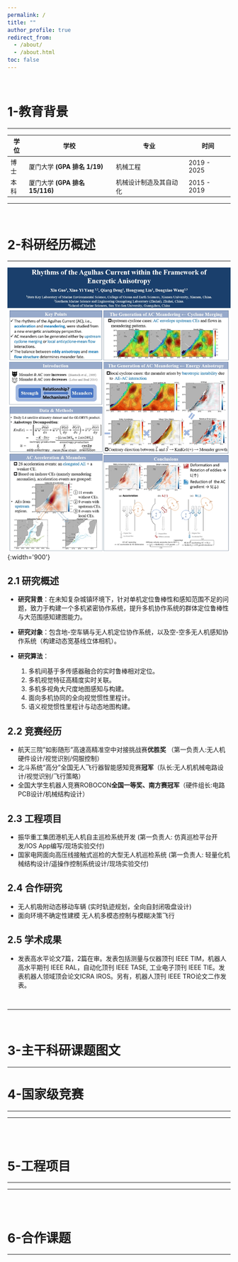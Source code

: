 ```yaml
---
permalink: /
title: ""
author_profile: true
redirect_from: 
  - /about/
  - /about.html
toc: false
---
```

<br/>


# 1-教育背景
---

| 学位 | 学校          | 专业                          | 时间       |
|------|---------------|-------------------------------|------------|
| 博士 | 厦门大学 **(GPA 排名 1/19)** | 机械工程                      | 2019 - 2025|
| 本科 | 厦门大学 **(GPA 排名 15/116)**    | 机械设计制造及其自动化        | 2015 - 2019 |

<!-- - **博士**  上海交通大学 **(GPA 排名 前5%)**  机械工程                   2019 - 2025
- **本科**  武汉大学 **(GPA 排名 1/133)**     机械设计制造及其自动化      2015 - 2019 -->
---
<br/>

# 2-科研经历概述
---
![collaborative_stereo](../images/poster.png "poster"){:width='900'}



## 2.1 研究概述
- **研究背景**：在未知复杂城镇环境下，针对单机定位鲁棒性和感知范围不足的问题，致力于构建一个多机紧密协作系统，提升多机协作系统的群体定位鲁棒性与大范围感知建图能力。

- **研究对象**：包含地-空车辆与无人机定位协作系统，以及空-空多无人机感知协作系统（构建动态宽基线立体相机）。

- **研究算法**：
  1. 多机间基于多传感器融合的实时鲁棒相对定位。
  2. 多机视觉特征高精度实时关联。
  3. 多机多视角大尺度地图感知与构建。
  4. 面向多机协同的全向视觉惯性里程计。
  5. 语义视觉惯性里程计与动态地图构建。

## 2.2 竞赛经历
  - 航天三院”如影随形”高速高精准空中对接挑战赛**优胜奖** （第一负责人:无人机硬件设计/视觉识别/伺服控制）
  - 北斗系统“高分”全国无人飞行器智能感知竞赛**冠军**（队长:无人机机械电路设计/视觉识别/飞行策略）
  - 全国大学生机器人竞赛ROBOCON**全国一等奖、南方赛冠军**（硬件组长:电路PCB设计/机械结构设计）

## 2.3 工程项目
  - 振华重工集团港机无人机自主巡检系统开发 (第一负责人: 仿真巡检平台开发/IOS App编写/现场实验交付)
  - 国家电网面向高压线接触式巡检的大型无人机巡检系统 (第一负责人: 轻量化机械结构设计/遥操作控制系统设计/现场实验交付)

## 2.4 合作研究
  - 无人机吸附动态移动车辆 (实时轨迹规划，全向自封闭吸盘设计)
  - 面向环境不确定性建模 无人机多模态控制与模糊决策飞行

## 2.5 学术成果
  - 发表高水平论文7篇，2篇在审。发表包括测量与仪器顶刊 IEEE TIM，机器人高水平期刊 IEEE RAL，自动化顶刊 IEEE TASE, 工业电子顶刊 IEEE TIE。发表机器人领域顶会论文ICRA IROS。另有，机器人顶刊 IEEE TRO论文二作发表。
<br/>


---
<br/>

# 3-主干科研课题图文 
---



# 4-国家级竞赛
---

---
<br/>
<br/>

# 5-工程项目
---

---
<br/>
<br/>

# 6-合作课题
---

